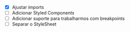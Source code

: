 - [X] Ajustar imports
- [ ] Adicionar Styled Components
- [ ] Adicionar suporte para trabalharmos com breakpoints
- [ ] Separar o StyleSheet
